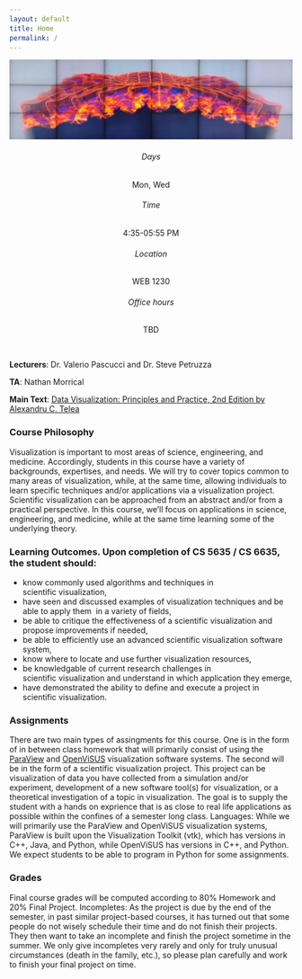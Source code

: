 ```yaml
---
layout: default
title: Home
permalink: /
---
```


<style>
.card-title {
  text-align: center;
}

.card-text {
  text-align: center;
}


</style>

<img src="images/2kbit1_0.jpg"/>

<div class="row">
  <div class="col-sm-3">
    <div class="card">
      <div class="card-body">
        <h6 class="card-title">Days</h6>
        <p class="card-text">Mon, Wed</p>
      </div>
    </div>
  </div>
  <div class="col-sm-3">
    <div class="card">
      <div class="card-body">
        <h6 class="card-title">Time</h6>
        <p class="card-text">4:35-05:55 PM </p>
      </div>
    </div>
  </div>
  <div class="col-sm-3">
    <div class="card">
      <div class="card-body">
        <h6 class="card-title">Location</h6>
        <p class="card-text">WEB 1230</p>
      </div>
    </div>
  </div>
  <div class="col-sm-3">
    <div class="card">
      <div class="card-body">
        <h6 class="card-title">Office hours</h6>
        <p class="card-text">TBD </p>
      </div>
    </div>
  </div>
</div>
<br/>

**Lecturers**: Dr. Valerio Pascucci and Dr. Steve Petruzza

**TA**: Nathan Morrical

**Main Text**: [Data Visualization: Principles and Practice, 2nd Edition by Alexandru C. Telea](https://www.amazon.com/Data-Visualization-Principles-Practice-Second-ebook-dp-B00MMOJ314/dp/B00MMOJ314/ref=mt_kindle?_encoding=UTF8&me=&qid=)

### Course Philosophy

Visualization is important to most areas of science, engineering, and medicine. Accordingly, students in this course have a 
variety of backgrounds, expertises, and needs. We will try to cover topics common to many areas of visualization, 
while, at the same time, allowing individuals to learn specific techniques and/or applications via a visualization project. 
Scientific visualization can be approached from an abstract and/or from a practical perspective. In this course, 
we’ll focus on applications in science, engineering, and medicine, while at the same time learning some of the underlying theory.

### Learning Outcomes. Upon completion of CS 5635 / CS 6635, the student should:
* know commonly used algorithms and techniques in scientific visualization,
* have seen and discussed examples of visualization techniques and be able to apply them  in a variety of fields,
* be able to critique the effectiveness of a scientific visualization and propose improvements if needed,
* be able to efficiently use an advanced scientific visualization software system,
* know where to locate and use further visualization resources,
* be knowledgable of current research challenges in scientific visualization and understand in which application they emerge,
* have demonstrated the ability to define and execute a project in scientific visualization. 
    
### Assignments
There are two main types of assingments for this course. One is in the form of in between class homework that will primarily 
consist of using the [ParaView](https://www.paraview.org/) and [OpenViSUS](https://visus.org/) visualization software systems. 
The second will be in the form of a scientific visualization project. This project can be visualization of data you have collected 
from a simulation and/or experiment, development of a new software tool(s) for visualization, or a theoretical investigation 
of a topic in visualization. The goal is to supply the student with a hands on exprience that is as close to real life 
applications as possible within the confines of a semester long class.
Languages: While we will primarily use the ParaView and OpenViSUS visualization systems, ParaView is built upon the 
Visualization Toolkit (vtk), which has versions in C++, Java, and Python, while OpenViSUS has versions in C++, and Python. 
We expect students to be able to program in Python for some assignments.

### Grades
Final course grades will be computed according to 80% Homework and 20% Final Project.
Incompletes: As the project is due by the end of the semester, in past similar project-based courses, 
it has turned out that some people do not wisely schedule their time and do not finish their projects. 
They then want to take an incomplete and finish the project sometime in the summer. 
We only give incompletes very rarely and only for truly unusual circumstances (death in the family, etc.), 
so please plan carefully and work to finish your final project on time.
